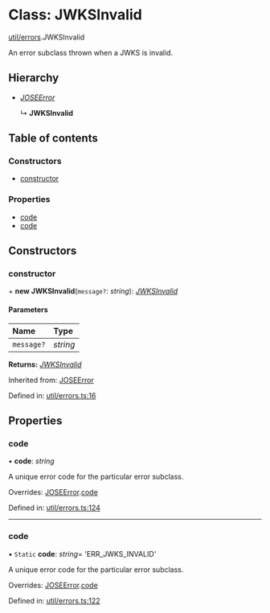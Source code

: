 # Class: JWKSInvalid

[util/errors](../modules/util_errors.md).JWKSInvalid

An error subclass thrown when a JWKS is invalid.

## Hierarchy

- [*JOSEError*](util_errors.joseerror.md)

  ↳ **JWKSInvalid**

## Table of contents

### Constructors

- [constructor](util_errors.jwksinvalid.md#constructor)

### Properties

- [code](util_errors.jwksinvalid.md#code)
- [code](util_errors.jwksinvalid.md#code)

## Constructors

### constructor

\+ **new JWKSInvalid**(`message?`: *string*): [*JWKSInvalid*](util_errors.jwksinvalid.md)

#### Parameters

| Name | Type |
| :------ | :------ |
| `message?` | *string* |

**Returns:** [*JWKSInvalid*](util_errors.jwksinvalid.md)

Inherited from: [JOSEError](util_errors.joseerror.md)

Defined in: [util/errors.ts:16](https://github.com/panva/jose/blob/v3.12.0/src/util/errors.ts#L16)

## Properties

### code

• **code**: *string*

A unique error code for the particular error subclass.

Overrides: [JOSEError](util_errors.joseerror.md).[code](util_errors.joseerror.md#code)

Defined in: [util/errors.ts:124](https://github.com/panva/jose/blob/v3.12.0/src/util/errors.ts#L124)

___

### code

▪ `Static` **code**: *string*= 'ERR\_JWKS\_INVALID'

A unique error code for the particular error subclass.

Overrides: [JOSEError](util_errors.joseerror.md).[code](util_errors.joseerror.md#code)

Defined in: [util/errors.ts:122](https://github.com/panva/jose/blob/v3.12.0/src/util/errors.ts#L122)
